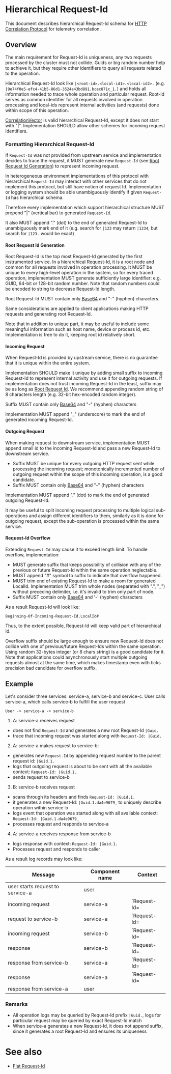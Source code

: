 #  Hierarchical Request-Id
This document describes hierarchical Request-Id schema for [HTTP Correlation Protocol](HttpCorrelationProtocol.md) for telemetry correlation.

## Overview
The main requirement for Request-Id is uniqueness, any two requests processed by the cluster must not collide.
Guids or big random number help to achieve it, but they require other identifiers to query all requests related to the operation.

Hierarchical Request-Id look like `|<root-id>.<local-id1>.<local-id2>.` (e.g. `|9e74f0e5-efc4-41b5-86d1-3524a43bd891.bcec871c_1.`) and holds all information needed to trace whole operation and particular request.
Root-id serves as common identifier for all requests involved in operation processing and local-ids represent internal activities (and requests) done within scope of this operation.

[CorrelationVector](https://osgwiki.com/wiki/CorrelationVector) is valid hierarchical Request-Id, except it does not start with "|". Implementation SHOULD allow other schemes for incoming request identifiers.

### Formatting Hierarchical Request-Id
If `Request-Id` was not provided from upstream service and implementation decides to trace the request, it MUST generate new `Request-Id` (see [Root Request Id Generation](#root-request-id-generation)) to represent incoming request. 

In heterogeneous environment implementations of this protocol with hierarchical `Request-Id` may interact with other services that do not implement this protocol, but still have notion of request Id. Implementation or logging system should be able unambiguously identify if given `Request-Id` has hierarchical schema. 

Therefore every implementation which support hierarchical structure MUST prepend "|" (vertical bar) to generated `Request-Id`. 

It also MUST append "." (dot) to the end of generated Request-Id to unambiguously mark end of it (e.g. search for `|123` may return `|1234`, but search for `|123.` would be exact)

#### Root Request Id Generation
Root Request-Id is the top most Request-Id generated by the first instrumented service. In a hierarchical Request-Id, it is a root node and common for all requests involved in operation processing.
It MUST be unique to every high-level operation in the system, so for every traced operation, implementation MUST generate sufficiently large identifier: e.g. GUID, 64-bit or 128-bit random number.
Note that random numbers could be encoded to string to decrease Request-Id length. 

Root Request-Id MUST contain only [Base64](https://en.wikipedia.org/wiki/Base64) and "-" (hyphen) characters.

Same considerations are applied to client applications making HTTP requests and generating root Request-Id.

Note that in addition to unique part, it may be useful to include some meaningful information such as host name, device or process id, etc. Implementation is free to do it, keeping root id relatively short.

#### Incoming Request
When Request-Id is provided by upstream service, there is no guarantee that it is unique within the entire system. 

Implementation SHOULD make it unique by adding small suffix to incoming Request-Id to represent internal activity and use it for outgoing requests.
If implementation does not trust incoming Request-Id in the least, suffix may be as long as [Root Request Id](HttpCorrelationProtocol.md#root-request-id-generation).
We recommend appending random string of 8 characters length (e.g. 32-bit hex-encoded random integer).

Suffix MUST contain only [Base64](https://en.wikipedia.org/wiki/Base64) and "-" (hyphen) characters

Implementation MUST append "_" (underscore) to mark the end of generated incoming Request-Id.

#### Outgoing Request
When making request to downstream service, implementation MUST append small id to the incoming Request-Id and pass a new Request-Id to downstream service.

- Suffix MUST be unique for every outgoing HTTP request sent while processing the incoming request;  monotonically incremented number of outgoing request within the scope of this incoming operation, is a good candidate. 
- Suffix MUST contain only [Base64](https://en.wikipedia.org/wiki/Base64) and "-" (hyphen) characters

Implementation MUST append "." (dot) to mark the end of generated outgoing Request-Id.

It may be useful to split incoming request processing to multiple logical sub-operations and assign different identifiers to them, similarly as it is done for outgoing request, except the sub-operation is processed within the same service. 

#### Request-Id Overflow
Extending `Request-Id` may cause it to exceed length limit.
To handle overflow, implementation: 
* MUST generate suffix that keeps possibility of collision with any of the previous or future Request-Id within the same operation neglectable.
* MUST append "#" symbol to suffix to indicate that overflow happened.
* MUST trim end of existing Request-Id to make a room for generated LocalId. Implementation MUST trim whole nodes (separated with ".", "_") without preceding delimiter, i.e. it's invalid to trim only part of node. 
* Suffix MUST contain only [Base64](https://en.wikipedia.org/wiki/Base64) and '-' (hyphen) characters

As a result Request-Id will look like: 

  `Beginning-Of-Incoming-Request-Id.LocalId#`

Thus, to the extent possible, Request-Id will keep valid part of hierarchical Id.

Overflow suffix should be large enough to ensure new Request-Id does not collide with one of previous/future Request-Ids within the same operation. Using random 32-bytes integer (or 8 chars string) is a good candidate for it.
Note that applications could asynchronously start multiple outgoing requests almost at the same time, which makes timestamp even with ticks precision bad candidate for overflow suffix.

## Example
Let's consider three services: service-a, service-b and service-c. User calls service-a, which calls service-b to fulfill the user request

`User -> service-a -> service-b`

1. A: service-a receives request 
  * does not find `Request-Id` and generates a new root Request-Id `|Guid.`
  * trace that incoming request was started along with `Request-Id: |Guid.`
2. A: service-a makes request to service-b:
  * generates new `Request-Id` by appending request number to the parent request id: `|Guid.1.`
  * logs that outgoing request is about to be sent with all the available context: `Request-Id: |Guid.1.`
  * sends request to service-b
3. B: service-b receives request
  * scans through its headers and finds `Request-Id: |Guid.1.`
  * it generates a new Request-Id: `|Guid.1.da4e9679_` to uniquely describe operation within service-b
  * logs event that operation was started along with all available context: `Request-Id: |Guid.1.da4e9679_`
  * processes request and responds to service-a
4. A: service-a receives response from service-b
  * logs response with context: `Request-Id: |Guid.1.`
  * Processes request and responds to caller

As a result log records may look like:

| Message  |  Component name | Context |
| ---------| --------------- | ------- |
| user starts request to service-a | user |  |
| incoming request | service-a | `Request-Id=|Guid.` |
| request to service-b | service-a | `Request-Id=|Guid.1.` |
| incoming request | service-b | `Request-Id=|Guid.1.da4e9679_` |
| response | service-b | `Request-Id=|Guid.1.da4e9679_` |
| response from service-b | service-a | `Request-Id=|Guid.1.` |
| response | service-a | `Request-Id=|Guid.` |
| response from service-a | user |  |

### Remarks
* All operation logs may be queried by Request-Id prefix `|Guid.`, logs for particular request may be queried by exact Request-Id match
* When service-a generates a new Request-Id, it does not append suffix, since it generates a root Request-Id and ensures its uniqueness

# See also
- [Flat Request-Id](FlatRequestId.md)

